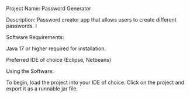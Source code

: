  Project Name: Password Generator

 Description:  Password creator app that allows users to create different passwords. I

 Software Requirements:
 
  Java 17 or higher required for installation. 
  
  Preferred IDE of choice (Eclipse, Netbeans)
  
  Using the Software:
  
  To begin, load the project into your IDE of choice. Click on the project and export it as a runnable jar file. 
